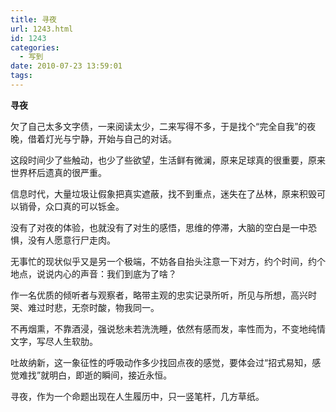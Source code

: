```yaml
---
title: 寻夜
url: 1243.html
id: 1243
categories:
  - 写到
date: 2010-07-23 13:59:01
tags:
---
```


**寻夜**

  
欠了自己太多文字债，一来阅读太少，二来写得不多，于是找个“完全自我”的夜晚，借着灯光与宁静，开始与自己的对话。  
  
这段时间少了些触动，也少了些欲望，生活鲜有微澜，原来足球真的很重要，原来世界杯后遗真的很严重。  
  
信息时代，大量垃圾让假象把真实遮蔽，找不到重点，迷失在了丛林，原来积毁可以销骨，众口真的可以铄金。  
  
没有了对夜的体验，也就没有了对生的感悟，思维的停滞，大脑的空白是一中恐惧，没有人愿意行尸走肉。  
  
无事忙的现状似乎又是另一个极端，不妨各自抬头注意一下对方，约个时间，约个地点，说说内心的声音：我们到底为了啥？  
  
作一名优质的倾听者与观察者，略带主观的忠实记录所听，所见与所想，高兴时哭、难过时悲，无奈时酸，物我同一。  
  
不再烟熏，不靠酒浸，强说愁未若洗洗睡，依然有感而发，率性而为，不变地纯情文字，写尽人生软肋。  
  
吐故纳新，这一象征性的呼吸动作多少找回点夜的感觉，要体会过“招式易知，感觉难找”就明白，即逝的瞬间，接近永恒。  
  
寻夜，作为一个命题出现在人生履历中，只一竖笔杆，几方草纸。
